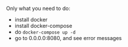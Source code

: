 Only what you need to do:
 - install docker
 - install docker-compose
 - do `docker-compose up -d`
 - go to 0.0.0.0:8080, and see error messages